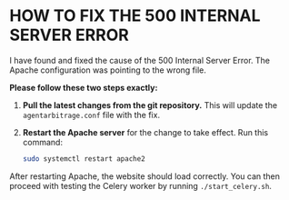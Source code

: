 # HOW TO FIX THE 500 INTERNAL SERVER ERROR

I have found and fixed the cause of the 500 Internal Server Error. The Apache configuration was pointing to the wrong file.

**Please follow these two steps exactly:**

1.  **Pull the latest changes from the git repository.** This will update the `agentarbitrage.conf` file with the fix.

2.  **Restart the Apache server** for the change to take effect. Run this command:
    ```bash
    sudo systemctl restart apache2
    ```

After restarting Apache, the website should load correctly. You can then proceed with testing the Celery worker by running `./start_celery.sh`.
